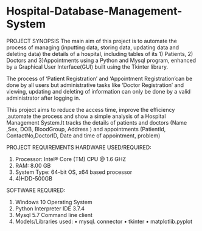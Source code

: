 # Hospital-Database-Management-System

PROJECT SYNOPSIS
The main aim of this project is to automate the process of managing (inputting data, storing data, updating data and deleting data) the details of a hospital, including tables of its 1) Patients, 2) Doctors and
3)Appointments using a Python and Mysql program, enhanced by a Graphical User Interface(GUI) built using the Tkinter library.

The process of ‘Patient Registration’ and ‘Appointment Registration’can be done by all users but administrative tasks like ‘Doctor Registration’ and viewing, updating and deleting of information can
only be done by a valid administrator after logging in.

This project aims to reduce the access time, improve the efficiency ,automate the process and show a simple analysis of a Hospital Management System.It tracks the details of patients and doctors (Name ,Sex, DOB,
BloodGroup, Address ) and appointments (PatientId, ContactNo,DoctorID, Date and time of appointment, problem)

PROJECT REQUIREMENTS
HARDWARE USED/REQUIRED:
1) Processor: Intel® Core (TM) CPU @ 1.6 GHZ
2) RAM: 8.00 GB
3) System Type: 64-bit OS, x64 based processor
4) 4)HDD-500GB

SOFTWARE REQUIRED:
1) Windows 10 Operating System
2) Python Interpreter IDE 3.7.4
3) Mysql 5.7 Command line client
4) Models/Libraries used:
• mysql. connector
• tkinter
• matplotlib.pyplot
